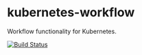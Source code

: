 # kubernetes-workflow
Workflow functionality for Kubernetes.

[![Build Status](https://travis-ci.org/nov1n/kubernetes-workflow.svg?branch=master)](https://travis-ci.org/nov1n/kubernetes-workflow)
